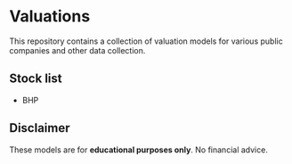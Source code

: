 # Valuations
This repository contains a collection of valuation models for various public companies and other data collection.

## Stock list
- BHP

## Disclaimer
These models are for **educational purposes only**. No financial advice.